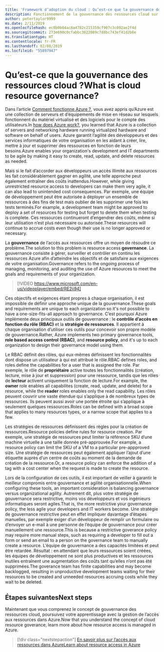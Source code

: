 ```yaml
---
title: 'Framework d’adoption du cloud : Qu’est-ce que la gouvernance des ressources cloud ?'
description: Fonctionnement de la gouvernance des ressources cloud sur Azure
author: petertaylor9999
ms.date: 2/11/2019
ms.openlocfilehash: ec8b0b04ac8a4782c215359cf907c3c092ae2f4d
ms.sourcegitcommit: 273e690c0cfabbc3822089c7d8bc743ef41d2b6e
ms.translationtype: HT
ms.contentlocale: fr-FR
ms.lasthandoff: 02/08/2019
ms.locfileid: "55897947"
---
```

<!-- markdownlint-disable MD026 -->

# <a name="what-is-cloud-resource-governance"></a><span data-ttu-id="f7fab-103">Qu’est-ce que la gouvernance des ressources cloud ?</span><span class="sxs-lookup"><span data-stu-id="f7fab-103">What is cloud resource governance?</span></span>

<span data-ttu-id="f7fab-104">Dans l’article [Comment fonctionne Azure ?](what-is-azure.md), vous avez appris qu’Azure est une collection de serveurs et d’équipements de mise en réseau sur lesquels fonctionnent du matériel virtualisé et des logiciels pour le compte des utilisateurs.</span><span class="sxs-lookup"><span data-stu-id="f7fab-104">In [how does Azure work?](what-is-azure.md), you learned that Azure is a collection of servers and networking hardware running virtualized hardware and software on behalf of users.</span></span> <span data-ttu-id="f7fab-105">Azure garantit l’agilité des développeurs et des services informatiques de votre organisation en les aidant à créer, lire, mettre à jour et supprimer des ressources en fonction de leurs besoins.</span><span class="sxs-lookup"><span data-stu-id="f7fab-105">Azure enables your organization's development and IT departments to be agile by making it easy to create, read, update, and delete resources as needed.</span></span>

<span data-ttu-id="f7fab-106">Mais si le fait d’accorder aux développeurs un accès illimité aux ressources les fait considérablement gagner en agilité, une telle approche peut également entraîner des coûts inattendus.</span><span class="sxs-lookup"><span data-stu-id="f7fab-106">However, while giving unrestricted resource access to developers can make them very agile, it can also lead to unintended cost consequences.</span></span> <span data-ttu-id="f7fab-107">Par exemple, une équipe de développement peut être autorisée à déployer un ensemble de ressources à des fins de test mais oublier de les supprimer une fois les tests terminés.</span><span class="sxs-lookup"><span data-stu-id="f7fab-107">For example, a development team might be approved to deploy a set of resources for testing but forget to delete them when testing is complete.</span></span> <span data-ttu-id="f7fab-108">Ces ressources continueront d’engendrer des coûts, même si leur utilisation n’est plus nécessaire ou autorisée.</span><span class="sxs-lookup"><span data-stu-id="f7fab-108">These resources will continue to accrue costs even though their use is no longer approved or necessary.</span></span>

<span data-ttu-id="f7fab-109">La **gouvernance** de l’accès aux ressources offre un moyen de résoudre ce problème.</span><span class="sxs-lookup"><span data-stu-id="f7fab-109">The solution to this problem is resource access **governance**.</span></span> <span data-ttu-id="f7fab-110">La gouvernance consiste à gérer, surveiller et contrôler en continu les ressources Azure afin d’atteindre les objectifs et de satisfaire aux exigences de votre organisation.</span><span class="sxs-lookup"><span data-stu-id="f7fab-110">Governance refers to the ongoing process of managing, monitoring, and auditing the use of Azure resources to meet the goals and requirements of your organization.</span></span>

> [!VIDEO https://www.microsoft.com/en-us/videoplayer/embed/RE2ii94]

<span data-ttu-id="f7fab-111">Ces objectifs et exigences étant propres à chaque organisation, il est impossible de définir une approche unique de la gouvernance.</span><span class="sxs-lookup"><span data-stu-id="f7fab-111">These goals and requirements are unique to each organization so it's not possible to have a one-size-fits-all approach to governance.</span></span> <span data-ttu-id="f7fab-112">C’est pourquoi Azure implémente deux principaux outils de gouvernance : le **contrôle d’accès en fonction du rôle (RBAC)** et la **stratégie de ressources**. Il appartient à chaque organisation d’utiliser ces outils pour concevoir son propre modèle de gouvernance.</span><span class="sxs-lookup"><span data-stu-id="f7fab-112">Rather, Azure implements two primary governance tools, **role based access control (RBAC)**, and **resource policy**, and it's up to each organization to design their governance model using them.</span></span>

<span data-ttu-id="f7fab-113">Le RBAC définit des rôles, qui eux-mêmes définissent les fonctionnalités dont dispose un utilisateur à qui est attribué le rôle.</span><span class="sxs-lookup"><span data-stu-id="f7fab-113">RBAC defines roles, and roles define the capabilities for a user that is assigned the role.</span></span> <span data-ttu-id="f7fab-114">Par exemple, le rôle de **propriétaire** active toutes les fonctionnalités (création, lecture, mise à jour et suppression) pour une ressource, tandis que les rôles de **lecteur** activent uniquement la fonction de lecture.</span><span class="sxs-lookup"><span data-stu-id="f7fab-114">For example, the **owner** role enables all capabilites (create, read, update, and delete) for a resource, while the  **reader** roles enables only the read capability.</span></span> <span data-ttu-id="f7fab-115">Les rôles peuvent couvrir une vaste étendue qui s’applique à de nombreux types de ressources. Ils peuvent aussi avoir une portée étroite qui s’applique à seulement quelques ressources.</span><span class="sxs-lookup"><span data-stu-id="f7fab-115">Roles can be defined with a broad scope that applies to many resources types, or a narrow scope that applies to a few.</span></span>

<span data-ttu-id="f7fab-116">Les stratégies de ressources définissent des règles pour la création de ressources.</span><span class="sxs-lookup"><span data-stu-id="f7fab-116">Resource policies define rules for resource creation.</span></span> <span data-ttu-id="f7fab-117">Par exemple, une stratégie de ressources peut limiter la référence SKU d’une machine virtuelle à une taille donnée pré-approuvée.</span><span class="sxs-lookup"><span data-stu-id="f7fab-117">For example, a resource policy can limit the SKU of a VM to a particular pre-appproved size.</span></span> <span data-ttu-id="f7fab-118">Une stratégie de ressources peut également appliquer l’ajout d’une étiquette auprès d’un centre de coûts au moment de la demande de création de la ressource.</span><span class="sxs-lookup"><span data-stu-id="f7fab-118">Or, a resource policy can enforce the addition of a tag with a cost center when the request is made to create the resource.</span></span>

<span data-ttu-id="f7fab-119">Lors de la configuration de ces outils, il est important de veiller à garantir le meilleur compromis entre gouvernance et agilité organisationnelle.</span><span class="sxs-lookup"><span data-stu-id="f7fab-119">When configuring these tools, an important consideration is balancing governance versus organizational agility.</span></span> <span data-ttu-id="f7fab-120">Autrement dit, plus votre stratégie de gouvernance sera restrictive, moins vos développeurs et vos ingénieurs informatiques seront agiles.</span><span class="sxs-lookup"><span data-stu-id="f7fab-120">That is, the more restrictive your governance policy, the less agile your developers and IT workers become.</span></span> <span data-ttu-id="f7fab-121">Une stratégie de gouvernance restrictive peut en effet impliquer davantage d’étapes manuelles, par exemple exiger d’un développeur de remplir un formulaire ou d’envoyer un e-mail à une personne de l’équipe de gouvernance pour créer manuellement une ressource.</span><span class="sxs-lookup"><span data-stu-id="f7fab-121">This is because a restrictive goverance policy may require more manual steps, such as requiring a developer to fill out a form or send an email to a person on the governance team to manually create a resource.</span></span> <span data-ttu-id="f7fab-122">L’équipe de gouvernance a des capacités limitées et peut être retardée. Résultat : en attendant que leurs ressources soient créées, les équipes de développement ne sont plus productives et les ressources inutiles entraînent une augmentation des coûts tant qu’elles n’ont pas été supprimées.</span><span class="sxs-lookup"><span data-stu-id="f7fab-122">The goverance team has finite capabilities and may become backlogged, resulting in unproductive development teams waiting for their resources to be created and unneeded resources accruing costs while they wait to be deleted.</span></span>

## <a name="next-steps"></a><span data-ttu-id="f7fab-123">Étapes suivantes</span><span class="sxs-lookup"><span data-stu-id="f7fab-123">Next steps</span></span>

<span data-ttu-id="f7fab-124">Maintenant que vous comprenez le concept de gouvernance des ressources cloud, poursuivez votre apprentissage avec la gestion de l’accès aux ressources dans Azure.</span><span class="sxs-lookup"><span data-stu-id="f7fab-124">Now that you understand the concept of cloud resource goverance, learn more about how resource access is managed in Azure.</span></span>

> [!div class="nextstepaction"]
> [<span data-ttu-id="f7fab-125">En savoir plus sur l’accès aux ressources dans Azure</span><span class="sxs-lookup"><span data-stu-id="f7fab-125">Learn about resource access in Azure</span></span>](azure-resource-access.md)
